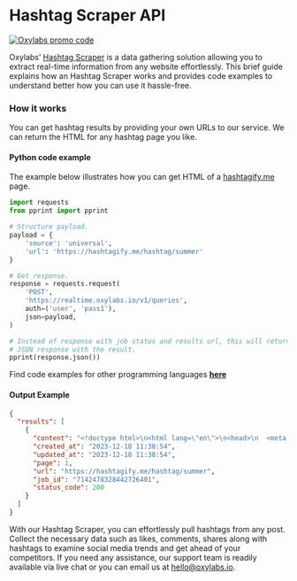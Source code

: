 # Hashtag Scraper API

[![Oxylabs promo code](https://user-images.githubusercontent.com/129506779/250792357-8289e25e-9c36-4dc0-a5e2-2706db797bb5.png)](https://oxylabs.go2cloud.org/aff_c?offer_id=7&aff_id=877&url_id=112)

Oxylabs’ [Hashtag Scraper](https://oxylabs.io/products/scraper-api/web/hashtag-scraper?utm_source=github&utm_medium=repositories&utm_campaign=product) is a data gathering solution allowing you to extract real-time information from any website effortlessly. This brief guide explains how an Hashtag Scraper works and provides code examples to understand better how you can use it hassle-free.

### How it works

You can get hashtag results by providing your own URLs to our service. We can return the HTML for any hashtag page you like.

#### Python code example

The example below illustrates how you can get HTML of a [hashtagify.me](https://hashtagify.me/hashtag/summer) page.

```python
import requests
from pprint import pprint

# Structure payload.
payload = {
    'source': 'universal',
    'url': 'https://hashtagify.me/hashtag/summer'
}

# Get response.
response = requests.request(
    'POST',
    'https://realtime.oxylabs.io/v1/queries',
    auth=('user', 'pass1'),
    json=payload,
)

# Instead of response with job status and results url, this will return the
# JSON response with the result.
pprint(response.json())
```
Find code examples for other programming languages [**here**](https://github.com/oxylabs/hashtag-scraper/tree/main/code%20examples)

#### Output Example
```json
{
  "results": [
    {
      "content": "<!doctype html>\n<html lang=\"en\">\n<head>\n  <meta charset=\"UTF-8\">\n  <meta name=\"viewport\" content=\"wi ... </html>",
      "created_at": "2023-12-18 11:38:54",
      "updated_at": "2023-12-18 11:38:54",
      "page": 1,
      "url": "https://hashtagify.me/hashtag/summer",
      "job_id": "7142478328442726401",
      "status_code": 200
    }
  ]
}
```
With our Hashtag Scraper, you can effortlessly pull hashtags from any post. Collect the necessary data such as likes, comments, shares along with hashtags to examine social media trends and get ahead of your competitors. If you need any assistance, our support team is readily available via live chat or you can email us at hello@oxylabs.io.
